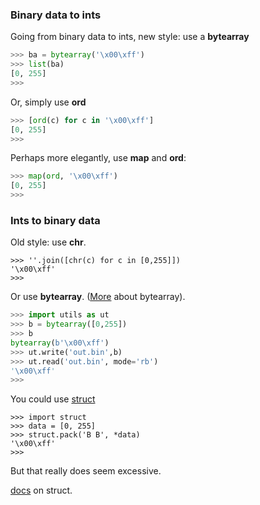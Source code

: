 ### Binary data to ints

Going from binary data to ints, new style:  use a **bytearray**

```python
>>> ba = bytearray('\x00\xff')
>>> list(ba)
[0, 255]
>>>
```

Or, simply use **ord**

```python
>>> [ord(c) for c in '\x00\xff']
[0, 255]
>>>
```

Perhaps more elegantly, use **map** and **ord**:

```python
>>> map(ord, '\x00\xff')
[0, 255]
>>>

```

### Ints to binary data

Old style:  use **chr**.

```
>>> ''.join([chr(c) for c in [0,255]])
'\x00\xff'
>>>
```


Or use **bytearray**.  ([More](ByteArray.md) about bytearray).

```python
>>> import utils as ut
>>> b = bytearray([0,255])
>>> b
bytearray(b'\x00\xff')
>>> ut.write('out.bin',b)
>>> ut.read('out.bin', mode='rb')
'\x00\xff'
>>>
```

You could use [struct](Struct.md)

```But that's pretty excessives
>>> import struct
>>> data = [0, 255]
>>> struct.pack('B B', *data)
'\x00\xff'
>>>
```

But that really does seem excessive.

[docs](https://docs.python.org/2/library/struct.html#format-characters) on struct.
